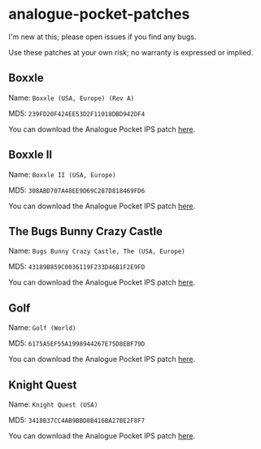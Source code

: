 # analogue-pocket-patches

I'm new at this; please open issues if you find any bugs.

Use these patches at your own risk; no warranty is expressed or implied.

## Boxxle

Name: `Boxxle (USA, Europe) (Rev A)`

MD5: `239FD20F424EE53D2F11018DBD942DF4`

You can download the Analogue Pocket IPS patch [here](https://github.com/treyturner/analogue-pocket-patches/raw/main/Boxxle%20(USA,%20Europe)%20(Rev%20A)%20Pocket%20Conversion%20v1.0.ips).

## Boxxle II

Name: `Boxxle II (USA, Europe)`

MD5: `308ABD707A48EE9D69C287D818469FD6`

You can download the Analogue Pocket IPS patch [here](https://github.com/treyturner/analogue-pocket-patches/raw/main/Boxxle%20II%20(USA,%20Europe)%20Pocket%20Conversion%20v1.0.ips).

## The Bugs Bunny Crazy Castle 

Name: `Bugs Bunny Crazy Castle, The (USA, Europe)`

MD5: `43189B859C0036119F233D46B1F2E9FD`

You can download the Analogue Pocket IPS patch [here](https://github.com/treyturner/analogue-pocket-patches/raw/main/Bugs%20Bunny%20Crazy%20Castle,%20The%20(USA,%20Europe)%20Pocket%20Conversion%20v1.0.ips).

## Golf

Name: `Golf (World)`

MD5: `6175A5EF55A1998944267E75D8EBF79D`

You can download the Analogue Pocket IPS patch [here](https://github.com/treyturner/analogue-pocket-patches/raw/main/Golf%20(World)%20Pocket%20Conversion%20v1.0.ips).

## Knight Quest

Name: `Knight Quest (USA)`

MD5: `3418B37CC4AB9BBD8B416BA27BE2F8F7`

You can download the Analogue Pocket IPS patch [here](https://github.com/treyturner/analogue-pocket-patches/raw/main/Knight%20Quest%20(USA)%20Pocket%20Conversion%20v1.0.ips).
